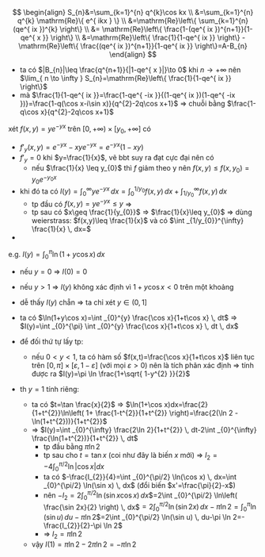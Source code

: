 $$
\begin{align}
S_{n}&=\sum_{k=1}^{n} q^{k}\cos kx \\
	&=\sum_{k=1}^{n} q^{k} \mathrm{Re}\{ e^{ ikx } \} \\
&=\mathrm{Re}\left\{  \sum_{k=1}^{n} (qe^{ ix })^{k}  \right\} \\
&= \mathrm{Re}\left\{  \frac{1-(qe^{ ix })^{n+1}}{1-qe^{ x }}  \right\} \\
&=\mathrm{Re}\left\{  \frac{1}{1-qe^{ ix }}  \right\} -\mathrm{Re}\left\{  \frac{(qe^{ ix })^{n+1}}{1-qe^{ ix }}  \right\}=A-B_{n}
\end{align}
$$
- ta có $|B_{n}|\leq \frac{q^{n+1}}{|1-qe^{ x }|}\to 0$ khi $n\to +\infty$ nên $\lim_{ n \to \infty } S_{n}=\mathrm{Re}\left\{  \frac{1}{1-qe^{ ix }}  \right\}$
- mà $\frac{1}{1-qe^{ ix }}=\frac{1-qe^{ -ix }}{(1-qe^{ ix })(1-qe^{ -ix })}=\frac{1-q(\cos x-i\sin x)}{q^{2}-2q\cos x+1}$ => chuỗi bằng $\frac{1-q\cos x}{q^{2}-2q\cos x+1}$

xét $f(x,y)=ye^{ -yx }$ trên $[0, +\infty)\times[y_{0}, +\infty]$ có
- $f'_{y}(x,y)=e^{ -yx }-xye^{ -yx }=e^{ -yx }(1-xy)$
- $f'_{y}=0$ khi $y=\frac{1}{x}$, vẽ bbt suy ra đạt cực đại nên có
	- nếu $\frac{1}{x} \leq y_{0}$ thì $f$ giảm theo y nên $f(x,y)\leq f(x,y_{0})=y_{0}e^{ -y_{0}x }$
- khi đó ta có $I(y)=\int _{0}^{\infty} ye^{ -yx } \, dx=\int _{0}^{1/y_{0}} f(x,y) \, dx+\int_{1/y_{0}}^{\infty} f(x,y) \, dx$
	- tp đầu có $f(x,y)=ye^{ -yx }\leq y$ => 
	- tp sau có $x\geq \frac{1}{y_{0}}$ => $\frac{1}{x}\leq y_{0}$ => dùng weierstrass: $f(x,y)\leq \frac{1}{x}$ và có $\int _{1/y_{0}}^{\infty} \frac{1}{x} \, dx=$
- 

e.g. $I(y)=\int _{0}^{\pi} \ln(1+y\cos x) \, dx$
- nếu $y=0$ => $I(0)=0$
- nếu $y>1$ => $I(y)$ không xác định vì $1+y\cos x < 0$ trên một khoảng
- dễ thấy $I(y)$ chẵn => ta chỉ xét $y\in (0, 1]$

- ta có $\ln(1+y\cos x)=\int _{0}^{y} \frac{\cos x}{1+t\cos x} \, dt$ => $I(y)=\int _{0}^{\pi} \int _{0}^{y} \frac{\cos x}{1+t\cos x} \, dt \, dx$
- để đối thứ tự lấy tp:
	- nếu $0<y<1$, ta có hàm số $f(x,t)=\frac{\cos x}{1+t\cos x}$ liên tục trên $[0,\pi]\times[\varepsilon, 1-\varepsilon]$ (với mọi $\varepsilon>0$) nên là tích phân xác định => tính được ra $I(y)=\pi \ln \frac{1+\sqrt{ 1-y^{2} }}{2}$

- th $y=1$ tính riêng:
	- ta có $t=\tan \frac{x}{2}$ => $\ln(1+\cos x)dx=\frac{2}{1+t^{2}}\ln\left( 1+ \frac{1-t^{2}}{1+t^{2}} \right)=\frac{2(\ln 2 - \ln(1+t^{2}))}{1+t^{2}}$
	- => $I(y)=\int _{0}^{\infty} \frac{2\ln 2}{1+t^{2}} \, dt-2\int _{0}^{\infty} \frac{\ln(1+t^{2})}{1+t^{2}} \, dt$
		- tp đầu bằng $\pi \ln 2$
		- tp sau cho $t=\tan x$ (coi như đây là biến $x$ mới) => $I_{2}=-4\int _{0}^{\pi/2} \ln|\cos x|dx$
		- ta có $-\frac{I_{2}}{4}=\int _{0}^{\pi/2} \ln(\cos x) \, dx=\int _{0}^{\pi/2} \ln(\sin x) \, dx$ (đổi biến $x'=\frac{\pi}{2}-x$)
		- nên $-I_{2}=2\int _{0}^{\pi/2} \ln(\sin x\cos x)\, dx$$=2\int _{0}^{\pi/2} \ln\left( \frac{\sin 2x}{2} \right) \, dx$$=2\int _{0}^{\pi/2} \ln(\sin 2x) \, dx-\pi \ln 2$$=\int _{0}^{\pi} \ln(\sin u) \, du-\pi \ln 2$$=2\int _{0}^{\pi/2} \ln(\sin u) \, du-\pi \ln 2=-\frac{I_{2}}{2}-\pi \ln 2$
		- => $I_{2}=\pi \ln 2$
	- vậy $I(1)=\pi \ln 2-2\pi \ln 2=-\pi \ln 2$
